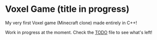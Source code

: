 # Voxel Game (title in progress)

My very first Voxel game (Minecraft clone) made entirely in C++!

Work in progress at the moment. Check the [TODO](TODO) file to see what's left!